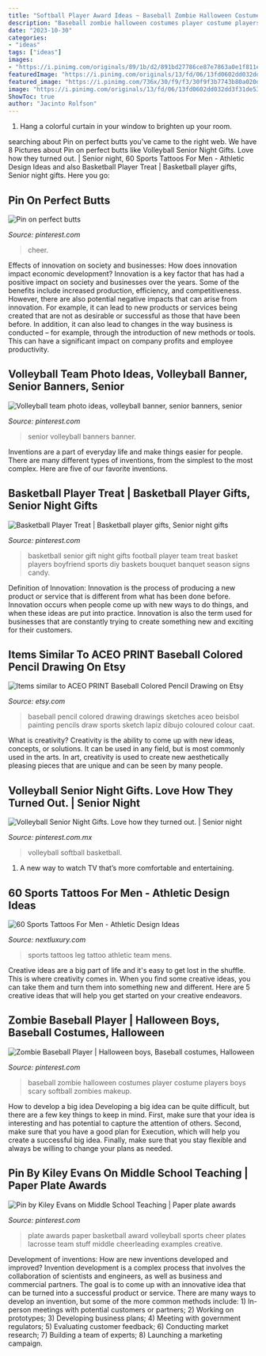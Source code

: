 ```yaml
---
title: "Softball Player Award Ideas ~ Baseball Zombie Halloween Costumes Player Costume Players Boys Scary Softball Zombies Makeup"
description: "Baseball zombie halloween costumes player costume players boys scary softball zombies makeup"
date: "2023-10-30"
categories:
- "ideas"
tags: ["ideas"]
images:
- "https://i.pinimg.com/originals/89/1b/d2/891bd27786ce87e7863a0e1f811efe3f.jpg"
featuredImage: "https://i.pinimg.com/originals/13/fd/06/13fd0602dd032dd3f31de539180326f4.jpg"
featured_image: "https://i.pinimg.com/736x/30/f9/f3/30f9f3b7743b80a020d8d92eabec4c6f--middle-school.jpg"
image: "https://i.pinimg.com/originals/13/fd/06/13fd0602dd032dd3f31de539180326f4.jpg"
ShowToc: true
author: "Jacinto Rolfson"
---
```



1. Hang a colorful curtain in your window to brighten up your room.

	

		
searching about Pin on perfect butts you've came to the right web. We have 8 Pictures about Pin on perfect butts like Volleyball Senior Night Gifts. Love how they turned out. | Senior night, 60 Sports Tattoos For Men - Athletic Design Ideas and also Basketball Player Treat | Basketball player gifts, Senior night gifts. Here you go:
		
    
## Pin On Perfect Butts

<img loading=lazy src="https://i.pinimg.com/736x/28/a6/73/28a67336a8d6faf8355b8863274dc394.jpg" onerror="this.onerror=null;this.src='https://tse3.mm.bing.net/th?id=OIP.eLo_oy2LS0pB5IensGYPGgAAAA&amp;pid=15.1';" alt="Pin on perfect butts">

_Source: pinterest.com_

>cheer. 

	

Effects of innovation on society and businesses: How does innovation impact economic development?
Innovation is a key factor that has had a positive impact on society and businesses over the years. Some of the benefits include increased production, efficiency, and competitiveness. However, there are also potential negative impacts that can arise from innovation. For example, it can lead to new products or services being created that are not as desirable or successful as those that have been before. In addition, it can also lead to changes in the way business is conducted – for example, through the introduction of new methods or tools. This can have a significant impact on company profits and employee productivity.

    
## Volleyball Team Photo Ideas, Volleyball Banner, Senior Banners, Senior

<img loading=lazy src="https://i.pinimg.com/736x/37/59/4c/37594c10d199f55d335066aac4453616.jpg" onerror="this.onerror=null;this.src='https://tse4.mm.bing.net/th?id=OIP.8YBge0aJogLcngvELOpC7gHaMW&amp;pid=15.1';" alt="Volleyball team photo ideas, volleyball banner, senior banners, senior">

_Source: pinterest.com_

>senior volleyball banners banner. 

	

Inventions are a part of everyday life and make things easier for people. There are many different types of inventions, from the simplest to the most complex. Here are five of our favorite inventions.

    
## Basketball Player Treat | Basketball Player Gifts, Senior Night Gifts

<img loading=lazy src="https://i.pinimg.com/originals/13/fd/06/13fd0602dd032dd3f31de539180326f4.jpg" onerror="this.onerror=null;this.src='https://tse4.mm.bing.net/th?id=OIP.bZhlWdjEdq5InVcYIi8cbAHaJ4&amp;pid=15.1';" alt="Basketball Player Treat | Basketball player gifts, Senior night gifts">

_Source: pinterest.com_

>basketball senior gift night gifts football player team treat basket players boyfriend sports diy baskets bouquet banquet season signs candy. 

	

Definition of Innovation:
Innovation is the process of producing a new product or service that is different from what has been done before. Innovation occurs when people come up with new ways to do things, and when these ideas are put into practice. Innovation is also the term used for businesses that are constantly trying to create something new and exciting for their customers.

    
## Items Similar To ACEO PRINT Baseball Colored Pencil Drawing On Etsy

<img loading=lazy src="https://img0.etsystatic.com/000/0/5192332/il_570xN.14713920.jpg" onerror="this.onerror=null;this.src='https://tse3.mm.bing.net/th?id=OIP.mHYVEUCgDK1ozf5AXXX5kQHaKX&amp;pid=15.1';" alt="Items similar to ACEO PRINT Baseball Colored Pencil Drawing on Etsy">

_Source: etsy.com_

>baseball pencil colored drawing drawings sketches aceo beisbol painting pencils draw sports sketch lapiz dibujo coloured colour caat. 

	

What is creativity?
Creativity is the ability to come up with new ideas, concepts, or solutions. It can be used in any field, but is most commonly used in the arts. In art, creativity is used to create new aesthetically pleasing pieces that are unique and can be seen by many people.

    
## Volleyball Senior Night Gifts. Love How They Turned Out. | Senior Night

<img loading=lazy src="https://i.pinimg.com/originals/89/1b/d2/891bd27786ce87e7863a0e1f811efe3f.jpg" onerror="this.onerror=null;this.src='https://tse4.mm.bing.net/th?id=OIP.WIImPahjaCicmXK9I2PAeQHaJ6&amp;pid=15.1';" alt="Volleyball Senior Night Gifts. Love how they turned out. | Senior night">

_Source: pinterest.com.mx_

>volleyball softball basketball. 

	

1. A new way to watch TV that’s more comfortable and entertaining.

    
## 60 Sports Tattoos For Men - Athletic Design Ideas

<img loading=lazy src="http://nextluxury.com/wp-content/uploads/championship-rings-leg-artistic-male-sports-tattoo-ideas.jpg" onerror="this.onerror=null;this.src='https://tse2.mm.bing.net/th?id=OIP.FqWqBCvL-smWfPM6d7VbAQHaH3&amp;pid=15.1';" alt="60 Sports Tattoos For Men - Athletic Design Ideas">

_Source: nextluxury.com_

>sports tattoos leg tattoo athletic team mens. 

	

Creative ideas are a big part of life and it's easy to get lost in the shuffle. This is where creativity comes in. When you find some creative ideas, you can take them and turn them into something new and different. Here are 5 creative ideas that will help you get started on your creative endeavors.

    
## Zombie Baseball Player | Halloween Boys, Baseball Costumes, Halloween

<img loading=lazy src="https://i.pinimg.com/originals/eb/bf/96/ebbf964bb449b1201e208b4593b5b3e4.jpg" onerror="this.onerror=null;this.src='https://tse4.mm.bing.net/th?id=OIP.YHV35kgrdgn8WILRd8AxUwHaJ4&amp;pid=15.1';" alt="Zombie Baseball Player | Halloween boys, Baseball costumes, Halloween">

_Source: pinterest.com_

>baseball zombie halloween costumes player costume players boys scary softball zombies makeup. 

	

How to develop a big idea
Developing a big idea can be quite difficult, but there are a few key things to keep in mind. First, make sure that your idea is interesting and has potential to capture the attention of others. Second, make sure that you have a good plan for Execution, which will help you create a successful big idea. Finally, make sure that you stay flexible and always be willing to change your plans as needed.

    
## Pin By Kiley Evans On Middle School Teaching | Paper Plate Awards

<img loading=lazy src="https://i.pinimg.com/736x/30/f9/f3/30f9f3b7743b80a020d8d92eabec4c6f--middle-school.jpg" onerror="this.onerror=null;this.src='https://tse4.mm.bing.net/th?id=OIP.cqg7ZUeflwcFrAt_rb4HwgHaFi&amp;pid=15.1';" alt="Pin by Kiley Evans on Middle School Teaching | Paper plate awards">

_Source: pinterest.com_

>plate awards paper basketball award volleyball sports cheer plates lacrosse team stuff middle cheerleading examples creative. 

	

Development of inventions: How are new inventions developed and improved?
Invention development is a complex process that involves the collaboration of scientists and engineers, as well as business and commercial partners. The goal is to come up with an innovative idea that can be turned into a successful product or service. There are many ways to develop an invention, but some of the more common methods include: 1) In-person meetings with potential customers or partners; 2) Working on prototypes; 3) Developing business plans; 4) Meeting with government regulators; 5) Evaluating customer feedback; 6) Conducting market research; 7) Building a team of experts; 8) Launching a marketing campaign.

